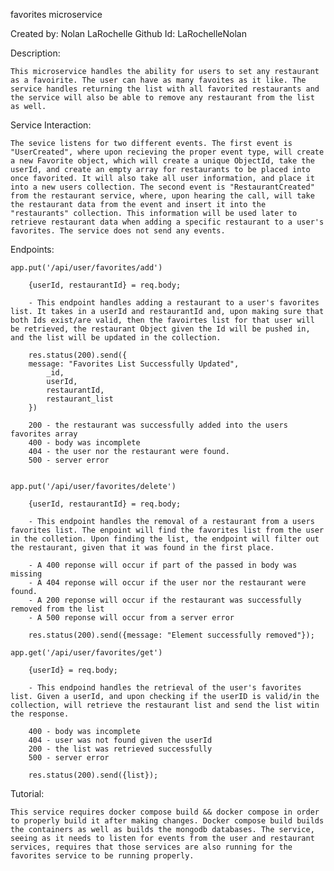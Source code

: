
favorites microservice

Created by: Nolan LaRochelle
Github Id: LaRochelleNolan

Description:

    This microservice handles the ability for users to set any restaurant as a favoirite. The user can have as many favoites as it like. The service handles returning the list with all favorited restaurants and the service will also be able to remove any restaurant from the list as well.

Service Interaction:

    The sevice listens for two different events. The first event is "UserCreated", where upon recieving the proper event type, will create a new Favorite object, which will create a unique ObjectId, take the userId, and create an empty array for restaurants to be placed into once favorited. It will also take all user information, and place it into a new users collection. The second event is "RestaurantCreated" from the restaurant service, where, upon hearing the call, will take the restaurant data from the event and insert it into the "restaurants" collection. This information will be used later to retrieve restaurant data when adding a specific restaurant to a user's favorites. The service does not send any events.

Endpoints:

    app.put('/api/user/favorites/add')

        {userId, restaurantId} = req.body;

        - This endpoint handles adding a restaurant to a user's favorites list. It takes in a userId and restaurantId and, upon making sure that both Ids exist/are valid, then the favoirtes list for that user will be retrieved, the restaurant Object given the Id will be pushed in, and the list will be updated in the collection.

        res.status(200).send({
        message: "Favorites List Successfully Updated",
            _id,
            userId,
            restaurantId,
            restaurant_list
        })

        200 - the restaurant was successfully added into the users favorites array
        400 - body was incomplete
        404 - the user nor the restaurant were found.
        500 - server error


    app.put('/api/user/favorites/delete')

        {userId, restaurantId} = req.body;

        - This endpoint handles the removal of a restaurant from a users favorites list. The enpoint will find the favorites list from the user in the colletion. Upon finding the list, the endpoint will filter out the restaurant, given that it was found in the first place.

        - A 400 reponse will occur if part of the passed in body was missing
        - A 404 reponse will occur if the user nor the restaurant were found.
        - A 200 reponse will occur if the restaurant was successfully removed from the list
        - A 500 reponse will occur from a server error

        res.status(200).send({message: "Element successfully removed"});

    app.get('/api/user/favorites/get')

        {userId} = req.body;

        - This endpoind handles the retrieval of the user's favorites list. Given a userId, and upon checking if the userID is valid/in the collection, will retrieve the restaurant list and send the list witin the response.

        400 - body was incomplete
        404 - user was not found given the userId
        200 - the list was retrieved successfully
        500 - server error

        res.status(200).send({list});

Tutorial:

    This service requires docker compose build && docker compose in order to properly build it after making changes. Docker compose build builds the containers as well as builds the mongodb databases. The service, seeing as it needs to listen for events from the user and restaurant services, requires that those services are also running for the favorites service to be running properly.
